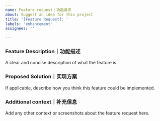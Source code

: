 ```yaml
---
name: Feature request｜功能请求
about: Suggest an idea for this project
title: '[Feature Request]: '
labels: 'enhancement'
assignees: ''

---
```


### Feature Description｜功能描述
A clear and concise description of what the feature is.

### Proposed Solution｜实现方案
If applicable, describe how you think this feature could be implemented.

### Additional context｜补充信息
Add any other context or screenshots about the feature request here.
